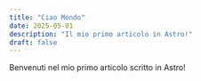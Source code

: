 ```yaml
---
title: "Ciao Mondo"
date: 2025-05-01
description: "Il mio primo articolo in Astro!"
draft: false
---
```


Benvenuti nel mio primo articolo scritto in Astro!
